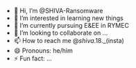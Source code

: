 - 👋 Hi, I’m @SHIVA-Ransomware
- 👀 I’m interested in learning new things
- 🌱 I’m currently pursuing E&EE in RYMEC
- 💞️ I’m looking to collaborate on ...
- 📫 How to reach me @_shiva_.18._(insta)
- 😄 Pronouns: he/him
- ⚡ Fun fact: ...

<!---
SHIVA-Ransomware/SHIVA-Ransomware is a ✨ special ✨ repository because its `README.md` (this file) appears on your GitHub profile.
You can click the Preview link to take a look at your changes.
--->
